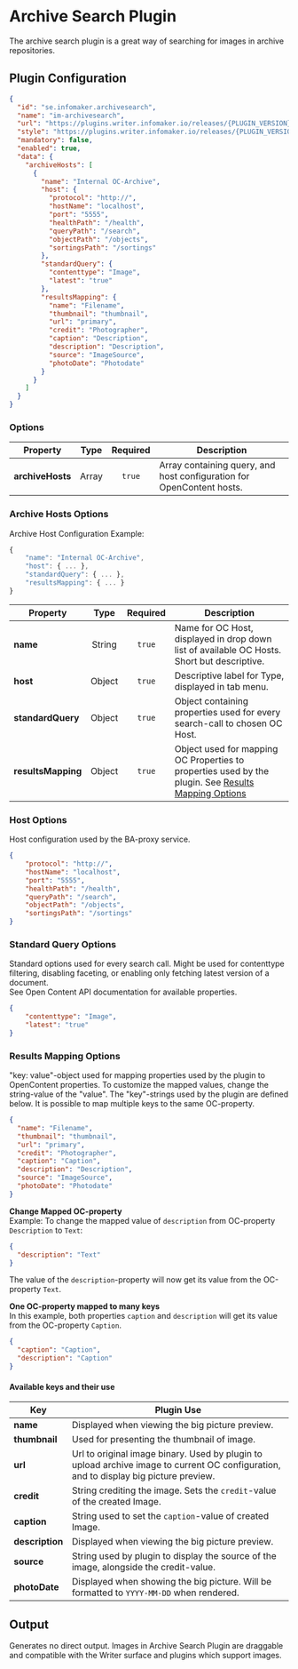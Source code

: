 # Archive Search Plugin
The archive search plugin is a great way of searching for images in archive repositories.

## Plugin Configuration

```json
{
  "id": "se.infomaker.archivesearch",
  "name": "im-archivesearch",
  "url": "https://plugins.writer.infomaker.io/releases/{PLUGIN_VERSION}/im-archivesearch.js",
  "style": "https://plugins.writer.infomaker.io/releases/{PLUGIN_VERSION}/im-archivesearch.css",
  "mandatory": false,
  "enabled": true,
  "data": {
    "archiveHosts": [
      {
        "name": "Internal OC-Archive",
        "host": {
          "protocol": "http://",
          "hostName": "localhost",
          "port": "5555",
          "healthPath": "/health",
          "queryPath": "/search",
          "objectPath": "/objects",
          "sortingsPath": "/sortings"
        },
        "standardQuery": {
          "contenttype": "Image",
          "latest": "true"
        },
        "resultsMapping": {
          "name": "Filename",
          "thumbnail": "thumbnail",
          "url": "primary",
          "credit": "Photographer",
          "caption": "Description",
          "description": "Description",
          "source": "ImageSource",
          "photoDate": "Photodate"
        }
      }
    ]
  }
}
```

### Options

| Property          | Type      | Required  | Description   |
| --------          | :--:      | :------:  | -----------   |
| **archiveHosts**  | Array     | `true`    | Array containing query, and host configuration for OpenContent hosts. |

### Archive Hosts Options
Archive Host Configuration Example:

```javascript
{
    "name": "Internal OC-Archive",
    "host": { ... },
    "standardQuery": { ... },
    "resultsMapping": { ... }
}
```

| Property            | Type      | Required  | Description   |
| --------            | :--:      | :------:  | -----------   |
| **name**            | String    | `true`    | Name for OC Host, displayed in drop down list of available OC Hosts. Short but descriptive. |
| **host**            | Object    | `true`    | Descriptive label for Type, displayed in tab menu. |
| **standardQuery**   | Object    | `true`    | Object containing properties used for every search-call to chosen OC Host. |
| **resultsMapping**  | Object    | `true`    | Object used for mapping OC Properties to properties used by the plugin. See [Results Mapping Options](#results-mapping-options) |

### Host Options
Host configuration used by the BA-proxy service.

```json
{
    "protocol": "http://",
    "hostName": "localhost",
    "port": "5555",
    "healthPath": "/health",
    "queryPath": "/search",
    "objectPath": "/objects",
    "sortingsPath": "/sortings"
}
```

### Standard Query Options
Standard options used for every search call. Might be used for contenttype filtering, disabling faceting, or enabling only fetching latest version of a document.   
See Open Content API documentation for available properties.

```json
{
    "contenttype": "Image",
    "latest": "true"
}
```

### Results Mapping Options
"key: value"-object used for mapping properties used by the plugin to OpenContent properties. To customize the mapped values, change the string-value of the "value".
The "key"-strings used by the plugin are defined below. It is possible to map multiple keys to the same OC-property.

```json
{
  "name": "Filename",
  "thumbnail": "thumbnail",
  "url": "primary",
  "credit": "Photographer",
  "caption": "Caption",
  "description": "Description",
  "source": "ImageSource",
  "photoDate": "Photodate"
}
```

**Change Mapped OC-property**   
Example: To change the mapped value of `description` from OC-property `Description` to `Text`:

```json
{
  "description": "Text"
}
```
The value of the `description`-property will now get its value from the OC-property `Text`.

**One OC-property mapped to many keys**   
In this example, both properties `caption` and `description` will get its value from the OC-property `Caption`.

```json
{
  "caption": "Caption",
  "description": "Caption"
}
```

#### Available keys and their use

| Key             | Plugin Use    |
| --------        | -----------   |
| **name**        | Displayed when viewing the big picture preview. |
| **thumbnail**   | Used for presenting the thumbnail of image. |
| **url**         | Url to original image binary. Used by plugin to upload archive image to current OC configuration, and to display big picture preview. |
| **credit**      | String crediting the image. Sets the `credit`-value of the created Image. |
| **caption**     | String used to set the `caption`-value of created Image. |
| **description** | Displayed when viewing the big picture preview. |
| **source**      | String used by plugin to display the source of the image, alongside the credit-value. |
| **photoDate**   | Displayed when showing the big picture. Will be formatted to `YYYY-MM-DD` when rendered. |

## Output
Generates no direct output. Images in Archive Search Plugin are draggable and compatible with the Writer surface 
and plugins which support images.
